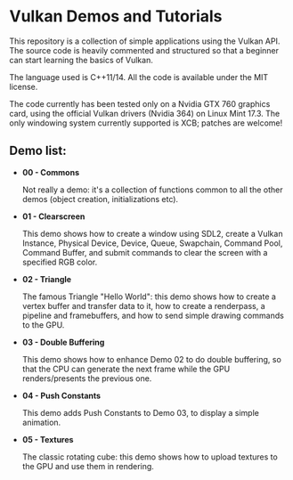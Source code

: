 Vulkan Demos and Tutorials
==========================

This repository is a collection of simple applications using the Vulkan API.
The source code is heavily commented and structured so that a beginner can start learning the basics of Vulkan.

The language used is C++11/14. All the code is available under the MIT license.

The code currently has been tested only on a Nvidia GTX 760 graphics card, using the official Vulkan drivers (Nvidia 364) on Linux Mint 17.3.
The only windowing system currently supported is XCB; patches are welcome!

Demo list:
----------

- **00 - Commons**

  Not really a demo: it's a collection of functions common to all the other demos (object creation, initializations etc).

- **01 - Clearscreen**

  This demo shows how to create a window using SDL2, create a Vulkan Instance, Physical Device, Device, Queue, Swapchain, Command Pool, Command Buffer, and submit commands to clear the screen with a specified RGB color.

- **02 - Triangle**

  The famous Triangle "Hello World": this demo shows how to create a vertex buffer and transfer data to it, how to create a renderpass, a pipeline and framebuffers, and how to send simple drawing commands to the GPU.

- **03 - Double Buffering**

  This demo shows how to enhance Demo 02 to do double buffering, so that the CPU can generate the next frame while the GPU renders/presents the previous one.

- **04 - Push Constants**

  This demo adds Push Constants to Demo 03, to display a simple animation.

- **05 - Textures**

  The classic rotating cube: this demo shows how to upload textures to the GPU and use them in rendering.

